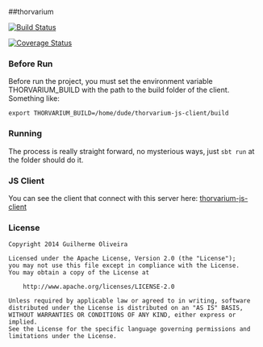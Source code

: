 ##thorvarium

[![Build Status](https://travis-ci.org/ghophp/thorvarium.svg?branch=master)](https://travis-ci.org/ghophp/thorvarium)

[![Coverage Status](https://coveralls.io/repos/ghophp/thorvarium/badge.svg?branch=master&service=github)](https://coveralls.io/github/ghophp/thorvarium?branch=master)

### Before Run

Before run the project, you must set the environment variable THORVARIUM_BUILD with the path to the build folder of the client. Something like:

    export THORVARIUM_BUILD=/home/dude/thorvarium-js-client/build

### Running

The process is really straight forward, no mysterious ways, just `sbt run` at the folder should do it.

### JS Client

You can see the client that connect with this server here: [thorvarium-js-client](https://github.com/ghophp/thorvarium-js-client)

### License

```
Copyright 2014 Guilherme Oliveira

Licensed under the Apache License, Version 2.0 (the "License");
you may not use this file except in compliance with the License.
You may obtain a copy of the License at

    http://www.apache.org/licenses/LICENSE-2.0

Unless required by applicable law or agreed to in writing, software
distributed under the License is distributed on an "AS IS" BASIS,
WITHOUT WARRANTIES OR CONDITIONS OF ANY KIND, either express or implied.
See the License for the specific language governing permissions and
limitations under the License.
```